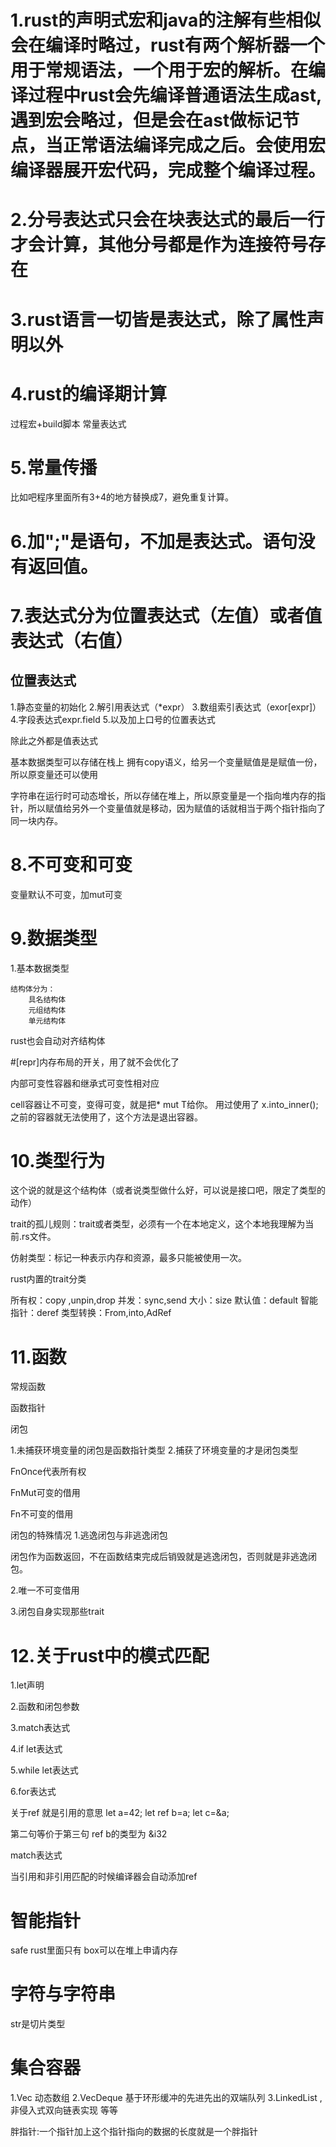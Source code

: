# 1.rust的声明式宏和java的注解有些相似会在编译时略过，rust有两个解析器一个用于常规语法，一个用于宏的解析。在编译过程中rust会先编译普通语法生成ast,遇到宏会略过，但是会在ast做标记节点，当正常语法编译完成之后。会使用宏编译器展开宏代码，完成整个编译过程。

# 2.分号表达式只会在块表达式的最后一行才会计算，其他分号都是作为连接符号存在

# 3.rust语言一切皆是表达式，除了属性声明以外

# 4.rust的编译期计算
过程宏+build脚本
常量表达式

# 5.常量传播
比如吧程序里面所有3+4的地方替换成7，避免重复计算。

# 6.加";"是语句，不加是表达式。语句没有返回值。

# 7.表达式分为位置表达式（左值）或者值表达式（右值）

## 位置表达式
1.静态变量的初始化
2.解引用表达式（*expr）
3.数组索引表达式（exor[expr]）
4.字段表达式expr.field
5.以及加上口号的位置表达式

除此之外都是值表达式

基本数据类型可以存储在栈上 拥有copy语义，给另一个变量赋值是是赋值一份，所以原变量还可以使用

字符串在运行时可动态增长，所以存储在堆上，所以原变量是一个指向堆内存的指针，所以赋值给另外一个变量值就是移动，因为赋值的话就相当于两个指针指向了同一块内存。

# 8.不可变和可变
变量默认不可变，加mut可变

# 9.数据类型
1.基本数据类型

    结构体分为：
        具名结构体
        元组结构体
        单元结构体

rust也会自动对齐结构体

#[repr]内存布局的开关，用了就不会优化了

内部可变性容器和继承式可变性相对应

cell容器让不可变，变得可变，就是把* mut T给你。
用过使用了 x.into_inner(); 之前的容器就无法使用了，这个方法是退出容器。

# 10.类型行为
这个说的就是这个结构体（或者说类型做什么好，可以说是接口吧，限定了类型的动作）

trait的孤儿规则：trait或者类型，必须有一个在本地定义，这个本地我理解为当前.rs文件。

仿射类型：标记一种表示内存和资源，最多只能被使用一次。

rust内置的trait分类

所有权：copy ,unpin,drop
并发：sync,send
大小：size
默认值：default
智能指针：deref
类型转换：From,into,AdRef

# 11.函数

常规函数

函数指针

闭包

1.未捕获环境变量的闭包是函数指针类型
2.捕获了环境变量的才是闭包类型

FnOnce代表所有权

FnMut可变的借用

Fn不可变的借用

闭包的特殊情况
1.逃逸闭包与非逃逸闭包

闭包作为函数返回，不在函数结束完成后销毁就是逃逸闭包，否则就是非逃逸闭包。

2.唯一不可变借用

3.闭包自身实现那些trait

# 12.关于rust中的模式匹配
1.let声明

2.函数和闭包参数

3.match表达式

4.if let表达式

5.while let表达式

6.for表达式

关于ref
就是引用的意思
let a=42;
let ref b=a;
let c=&a;

第二句等价于第三句
ref b的类型为 &i32

match表达式

当引用和非引用匹配的时候编译器会自动添加ref

# 智能指针
safe rust里面只有 box可以在堆上申请内存

# 字符与字符串

str是切片类型

# 集合容器
1.Vec<t> 动态数组
2.VecDeque<t> 基于环形缓冲的先进先出的双端队列
3.LinkedList<t> ,非侵入式双向链表实现
等等

胖指针:一个指针加上这个指针指向的数据的长度就是一个胖指针









